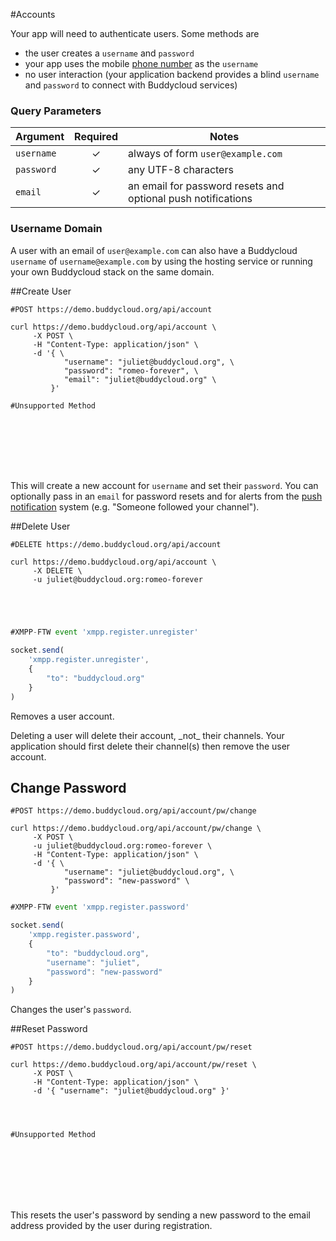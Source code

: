 #Accounts

Your app will need to authenticate users. Some methods are

* the user creates a `username` and `password`
* your app uses the mobile [phone number](http://en.wikipedia.org/wiki/MSISDN) as the `username`
* no user interaction (your application backend provides a blind `username` and `password` to connect with Buddycloud services)

### Query Parameters

Argument   | Required | Notes
---------- |:--------:|------------
`username` | ✓        | always of form `user@example.com`
`password` | ✓        | any UTF-8 characters
`email`    | ✓        | an email for password resets and optional push notifications

### Username Domain
A user with an email of `user@example.com` can also have a Buddycloud `username` of `username@example.com` by using the hosting service or running your own Buddycloud stack on the same domain.

##Create User

```shell
#POST https://demo.buddycloud.org/api/account

curl https://demo.buddycloud.org/api/account \
     -X POST \
     -H "Content-Type: application/json" \
     -d '{ \
            "username": "juliet@buddycloud.org", \
            "password": "romeo-forever", \
            "email": "juliet@buddycloud.org" \
         }'
```

```javascript
#Unsupported Method









```

This will create a new account for `username` and set their `password`. You can optionally pass in an `email` for password resets and for alerts from the [push notification](#push-notifications) system (e.g. "Someone followed your channel").

##Delete User

```shell
#DELETE https://demo.buddycloud.org/api/account

curl https://demo.buddycloud.org/api/account \
     -X DELETE \
     -u juliet@buddycloud.org:romeo-forever





```

```javascript
#XMPP-FTW event 'xmpp.register.unregister'

socket.send(
    'xmpp.register.unregister',
    {
        "to": "buddycloud.org"
    }
)


```

Removes a user account. 

<aside class="warning">Deleting a user will delete their account, _not_ their channels. Your application should first delete their channel(s) then remove the user account.</aside>

## Change Password

```shell 
#POST https://demo.buddycloud.org/api/account/pw/change

curl https://demo.buddycloud.org/api/account/pw/change \
     -X POST \
     -u juliet@buddycloud.org:romeo-forever \
     -H "Content-Type: application/json" \
     -d '{ \
            "username": "juliet@buddycloud.org", \
            "password": "new-password" \
         }'
```

```javascript
#XMPP-FTW event 'xmpp.register.password'

socket.send(
    'xmpp.register.password',
    {
        "to": "buddycloud.org",
        "username": "juliet",
        "password": "new-password"
    }
)
```

Changes the user's `password`.

##Reset Password

```shell 
#POST https://demo.buddycloud.org/api/account/pw/reset

curl https://demo.buddycloud.org/api/account/pw/reset \
     -X POST \
     -H "Content-Type: application/json" \
     -d '{ "username": "juliet@buddycloud.org" }'




```

```javascript
#Unsupported Method









```

This resets the user's password by sending a new password to the email address provided by the user during registration.
